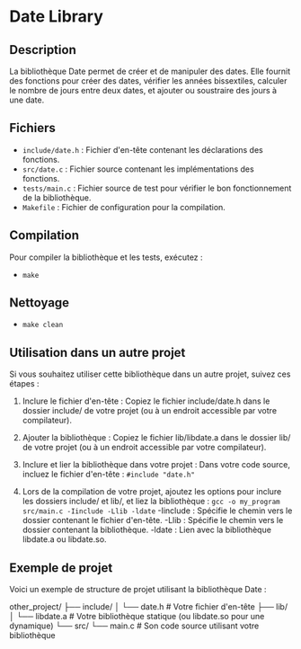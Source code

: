 # Date Library

## Description

La bibliothèque Date permet de créer et de manipuler des dates. Elle fournit des fonctions pour créer des dates, vérifier les années bissextiles, calculer le nombre de jours entre deux dates, et ajouter ou soustraire des jours à une date.

## Fichiers

- `include/date.h` : Fichier d'en-tête contenant les déclarations des fonctions.
- `src/date.c` : Fichier source contenant les implémentations des fonctions.
- `tests/main.c` : Fichier source de test pour vérifier le bon fonctionnement de la bibliothèque.
- `Makefile` : Fichier de configuration pour la compilation.

## Compilation

Pour compiler la bibliothèque et les tests, exécutez :
- `make`

## Nettoyage
- `make clean`

## Utilisation dans un autre projet
Si vous souhaitez utiliser cette bibliothèque dans un autre projet, suivez ces étapes :

1. Inclure le fichier d'en-tête :
Copiez le fichier include/date.h dans le dossier include/ de votre projet (ou à un endroit accessible par votre compilateur).

2. Ajouter la bibliothèque :
Copiez le fichier lib/libdate.a dans le dossier lib/ de votre projet (ou à un endroit accessible par votre compilateur).

3. Inclure et lier la bibliothèque dans votre projet :
Dans votre code source, incluez le fichier d'en-tête :
`#include "date.h"`

4. Lors de la compilation de votre projet, ajoutez les options pour inclure les dossiers include/ et lib/, et liez la bibliothèque :
`gcc -o my_program src/main.c -Iinclude -Llib -ldate`
-Iinclude : Spécifie le chemin vers le dossier contenant le fichier d'en-tête.
-Llib : Spécifie le chemin vers le dossier contenant la bibliothèque.
-ldate : Lien avec la bibliothèque libdate.a ou libdate.so.

## Exemple de projet
Voici un exemple de structure de projet utilisant la bibliothèque Date :

other_project/
├── include/
│   └── date.h       # Votre fichier d'en-tête
├── lib/
│   └── libdate.a    # Votre bibliothèque statique (ou libdate.so pour une dynamique)
└── src/
    └── main.c       # Son code source utilisant votre bibliothèque
